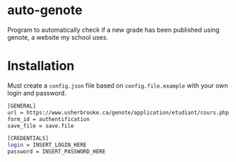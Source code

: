 # auto-genote
Program to automatically check if a new grade has been published using genote, a website my school uses.

# Installation
Must create a `config.json` file based on `config.file.example` with your own login and password.

```bash
[GENERAL]
url = https://www.usherbrooke.ca/genote/application/etudiant/cours.php
form_id = authentification
save_file = save.file

[CREDENTIALS]
login = INSERT_LOGIN_HERE
password = INSERT_PASSWORD_HERE
```
